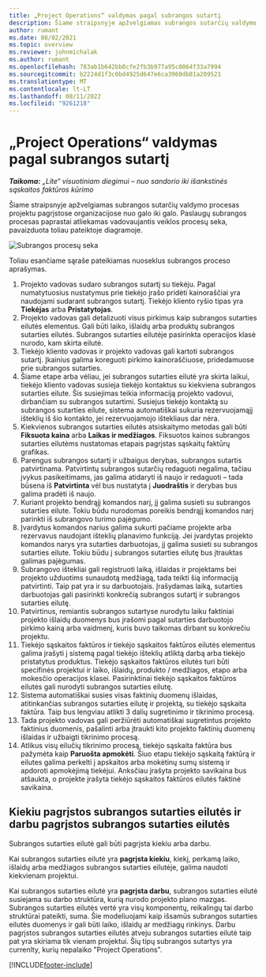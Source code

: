 ```yaml
---
title: „Project Operations“ valdymas pagal subrangos sutartį
description: Šiame straipsnyje apžvelgiamas subrangos sutarčių valdymo procesas, paprastai atliekamas projektais pagrįstose organizacijose.
author: rumant
ms.date: 08/02/2021
ms.topic: overview
ms.reviewer: johnmichalak
ms.author: rumant
ms.openlocfilehash: 783ab1b642bb8cfe2fb3b977a95c8064f33a7994
ms.sourcegitcommit: b2224d1f3c0bd4925d647e6ca3960db81a209521
ms.translationtype: MT
ms.contentlocale: lt-LT
ms.lasthandoff: 08/11/2022
ms.locfileid: "9261218"
---
```

# <a name="subcontract-management-in-project-operations"></a>„Project Operations“ valdymas pagal subrangos sutartį


_**Taikoma:** „Lite“ visuotiniam diegimui – nuo sandorio iki išankstinės sąskaitos faktūros kūrimo_

Šiame straipsnyje apžvelgiamas subrangos sutarčių valdymo procesas projektu pagrįstose organizacijose nuo galo iki galo. Paslaugų subrangos procesas paprastai atliekamas vadovaujantis veiklos procesų seka, pavaizduota toliau pateiktoje diagramoje.

![Subrangos procesų seka](../media/SubcontractingProcessFlow.png)

Toliau esančiame sąraše pateikiamas nuoseklus subrangos proceso aprašymas.

1. Projekto vadovas sudaro subrangos sutartį su tiekėju. Pagal numatytuosius nustatymus prie tiekėjo įrašo pridėti kainoraščiai yra naudojami sudarant subrangos sutartį. Tiekėjo kliento ryšio tipas yra **Tiekėjas** arba **Pristatytojas**.
2. Projekto vadovas gali detalizuoti visus pirkimus kaip subrangos sutarties eilutės elementus. Gali būti laiko, išlaidų arba produktų subrangos sutarties eilutės. Subrangos sutarties eilutėje pasirinkta operacijos klasė nurodo, kam skirta eilutė.
3. Tiekėjo kliento vadovas ir projekto vadovas gali kartoti subrangos sutartį. Įkainius galima koreguoti pirkimo kainoraščiuose, pridedamuose prie subrangos sutarties.
4. Šiame etape arba vėliau, jei subrangos sutarties eilutė yra skirta laikui, tiekėjo kliento vadovas susieja tiekėjo kontaktus su kiekviena subrangos sutarties eilute. Šis susiejimas teikia informaciją projekto vadovui, dirbančiam su subrangos sutartimi. Susiejus tiekėjo kontaktą su subrangos sutarties eilute, sistema automatiškai sukuria rezervuojamąjį išteklių iš šio kontakto, jei rezervuojamojo ištekliaus dar nėra.
5. Kiekvienos subrangos sutarties eilutės atsiskaitymo metodas gali būti **Fiksuota kaina** arba **Laikas ir medžiagos**. Fiksuotos kainos subrangos sutarties eilutėms nustatomas etapais pagrįstas sąskaitų faktūrų grafikas.
6.  Parengus subrangos sutartį ir užbaigus derybas, subrangos sutartis patvirtinama. Patvirtintų subrangos sutarčių redaguoti negalima, tačiau įvykus pasikeitimams, jas galima atidaryti iš naujo ir redaguoti – tada būsena iš **Patvirtinta** vėl bus nustatyta į **Juodraštis** ir derybas bus galima pradėti iš naujo. 
7.  Kuriant projekto bendrąjį komandos narį, jį galima susieti su subrangos sutarties eilute. Tokiu būdu nurodomas poreikis bendrąjį komandos narį parinkti iš subrangovo turimo pajėgumo.
8.  Įvardytus komandos narius galima sukurti pačiame projekte arba rezervavus naudojant išteklių planavimo funkciją. Jei įvardytas projekto komandos narys yra sutarties darbuotojas, jį galima susieti su subrangos sutarties eilute. Tokiu būdu į subrangos sutarties eilutę bus įtrauktas galimas pajėgumas.
9.  Subrangovo ištekliai gali registruoti laiką, išlaidas ir projektams bei projekto užduotims sunaudotą medžiagą, tada teikti šią informaciją patvirtinti. Taip pat yra ir su darbuotojais. Įrašydamas laiką, sutarties darbuotojas gali pasirinkti konkrečią subrangos sutartį ir subrangos sutarties eilutę.
10. Patvirtinus, remiantis subrangos sutartyse nurodytu laiku faktiniai projekto išlaidų duomenys bus įrašomi pagal sutarties darbuotojo pirkimo kainą arba vaidmenį, kuris buvo taikomas dirbant su konkrečiu projektu.
11. Tiekėjo sąskaitos faktūros ir tiekėjo sąskaitos faktūros eilutės elementus galima įrašyti į sistemą pagal tiekėjo išteklių atliktą darbą arba tiekėjo pristatytus produktus. Tiekėjo sąskaitos faktūros eilutės turi būti specifinės projektui ir laiko, išlaidų, produkto / medžiagos, etapo arba mokesčio operacijos klasei. Pasirinktinai tiekėjo sąskaitos faktūros eilutės gali nurodyti subrangos sutarties eilutę.
12. Sistema automatiškai susies visas faktinių duomenų išlaidas, atitinkančias subrangos sutarties eilutę ir projektą, su tiekėjo sąskaita faktūra. Taip bus lengviau atlikti 3 dalių sugretinimo ir tikrinimo procesą.
13. Tada projekto vadovas gali peržiūrėti automatiškai sugretintus projekto faktinius duomenis, pašalinti arba įtraukti kito projekto faktinių duomenų išlaidas ir užbaigti tikrinimo procesą.
14. Atlikus visų eilučių tikrinimo procesą, tiekėjo sąskaita faktūra bus pažymėta kaip **Paruošta apmokėti**. Šiuo etapu tiekėjo sąskaitą faktūrą ir eilutes galima perkelti į apskaitos arba mokėtinų sumų sistemą ir apdoroti apmokėjimą tiekėjui. Anksčiau įrašyta projekto savikaina bus atšaukta, o projekte įrašyta tiekėjo sąskaitos faktūros eilutės faktinė savikaina.

## <a name="quantity-based-subcontract-lines-and-work-based-subcontract-lines"></a>Kiekiu pagrįstos subrangos sutarties eilutės ir darbu pagrįstos subrangos sutarties eilutės

Subrangos sutarties eilutė gali būti pagrįsta kiekiu arba darbu. 

Kai subrangos sutarties eilutė yra **pagrįsta kiekiu**, kiekį, perkamą laiko, išlaidų arba medžiagos subrangos sutarties eilutėje, galima naudoti kiekvienam projektui.

Kai subrangos sutarties eilutė yra **pagrįsta darbu**, subrangos sutarties eilutė susiejama su darbo struktūra, kurią nurodo projekto plano mazgas. Subrangos sutarties eilutės vertė yra visų komponentų, reikalingų tai darbo struktūrai pateikti, suma. Šie modeliuojami kaip išsamūs subrangos sutarties eilutės duomenys ir gali būti laiko, išlaidų ar medžiagų rinkinys. Darbu pagrįstos subrangos sutarties eilutės atveju subrangos sutarties eilutė taip pat yra skiriama tik vienam projektui. Šių tipų subrangos sutartys yra currenlty, kurių nepalaiko "Project Operations".

[!INCLUDE[footer-include](../../includes/footer-banner.md)]

